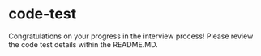 # code-test
Congratulations on your progress in the interview process! Please review the code test details within the README.MD.
